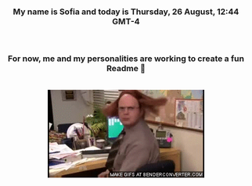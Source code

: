 


<div align="center">
<h3 >My name is Sofia and today is Thursday, 26 August, 12:44 GMT-4</h3><br>
<h3 >For now, me and my personalities are working to create a fun Readme 👋
</h3><br>
<img src='img/dwight.gif' alt='working...'/>
</div>

